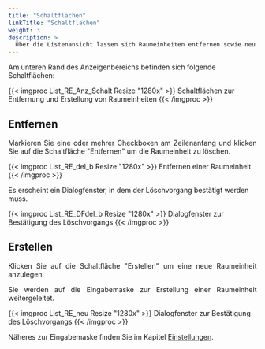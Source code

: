 ```yaml
---
title: "Schaltflächen"
linkTitle: "Schaltflächen"
weight: 3
description: >
  Über die Listenansicht lassen sich Raumeinheiten entfernen sowie neu generieren.
---
```

Am unteren Rand des Anzeigenbereichs befinden sich folgende Schaltflächen:

{{< imgproc List_RE_Anz_Schalt Resize "1280x" >}}
Schaltflächen zur Entfernung und Erstellung von Raumeinheiten
{{< /imgproc >}}

## Entfernen
<p style="text-align: justify"> Markieren Sie eine oder mehrer Checkboxen am Zeilenanfang und klicken Sie auf die Schaltfläche "Entfernen" um die Raumeinheit zu löschen. </p>

{{< imgproc List_RE_del_b Resize "1280x" >}}
Entfernen einer Raumeinheit 
{{< /imgproc >}}

Es erscheint ein Dialogfenster, in dem der Löschvorgang bestätigt werden muss.

{{< imgproc List_RE_DFdel_b Resize "1280x" >}}
Dialogfenster zur Bestätigung des Löschvorgangs 
{{< /imgproc >}}

## Erstellen
<p style="text-align: justify"> Klicken Sie auf die Schaltfläche "Erstellen" um eine neue Raumeinheit anzulegen. </p>

<p style="text-align: justify"> Sie werden auf die Eingabemaske zur Erstellung einer Raumeinheit weitergeleitet. </p>

{{< imgproc List_RE_neu Resize "1280x" >}}
Dialogfenster zur Bestätigung des Löschvorgangs 
{{< /imgproc >}}

<p style="text-align: justify"> Näheres zur Eingabemaske finden Sie im Kapitel <a href="/Einstellungen/Raumeinheiten/#RaumeinheitenErstellen/">Einstellungen</a>. </p>
